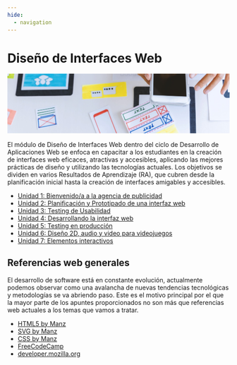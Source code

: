 ```yaml
---
hide:
  - navigation
---
```


# Diseño de Interfaces Web

![](assets/referencias.jpg)


El módulo de Diseño de Interfaces Web dentro del ciclo de Desarrollo de Aplicaciones Web se enfoca en capacitar a los estudiantes en la creación de interfaces web eficaces, atractivas y accesibles, aplicando las mejores prácticas de diseño y utilizando las tecnologías actuales. Los objetivos se dividen en varios Resultados de Aprendizaje (RA), que cubren desde la planificación inicial hasta la creación de interfaces amigables y accesibles.

* [Unidad 1: Bienvenido/a a la agencia de publicidad](ud1.md)
* [Unidad 2: Planificación y Prototipado de una interfaz web]()
* [Unidad 3: Testing de Usabilidad]()
* [Unidad 4: Desarrollando la interfaz web]()
* [Unidad 5: Testing en producción]()
* [Unidad 6: Diseño 2D, audio y video para videojuegos]()
* [Unidad 7: Elementos interactivos]()

## Referencias web generales

El desarrollo de software está en constante evolución, actualmente podemos observar como una avalancha de nuevas tendencias tecnológicas y metodologías se va abriendo paso. Este es el motivo principal por el que la mayor parte de los apuntes proporcionados no son más que referencias web actuales a los temas que vamos a tratar.

* [HTML5 by Manz](https://lenguajehtml.com/html/)
* [SVG by Manz](https://lenguajehtml.com/svg/)
* [CSS by Manz](https://lenguajecss.com/css/)
* [FreeCodeCamp](https://www.freecodecamp.org/)
* [developer.mozilla.org](https://developer.mozilla.org/es/docs/Web/JavaScript)


